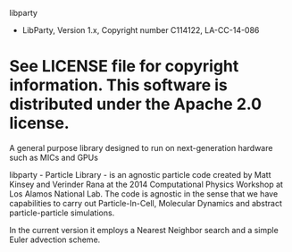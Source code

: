 libparty
  * LibParty, Version 1.x, Copyright number C114122, LA-CC-14-086

 See LICENSE file for copyright information. This software is distributed
 under the Apache 2.0 license.
========

A general purpose library designed to run on next-generation hardware such as MICs and GPUs


 libparty - Particle Library -
 is an agnostic particle code created by Matt Kinsey and Verinder Rana
 at the 2014 Computational Physics Workshop at Los Alamos National Lab.
 The code is agnostic in the sense that we have capabilities to carry
 out Particle-In-Cell, Molecular Dynamics and abstract particle-particle
 simulations.
 
 In the current version it employs a Nearest Neighbor search and a simple
 Euler advection scheme.

